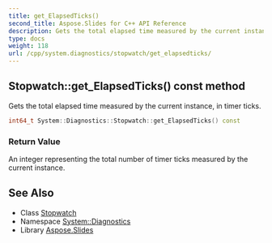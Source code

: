 ```yaml
---
title: get_ElapsedTicks()
second_title: Aspose.Slides for C++ API Reference
description: Gets the total elapsed time measured by the current instance, in timer ticks.
type: docs
weight: 118
url: /cpp/system.diagnostics/stopwatch/get_elapsedticks/
---
```

## Stopwatch::get_ElapsedTicks() const method


Gets the total elapsed time measured by the current instance, in timer ticks.

```cpp
int64_t System::Diagnostics::Stopwatch::get_ElapsedTicks() const
```


### Return Value

An integer representing the total number of timer ticks measured by the current instance.

## See Also

* Class [Stopwatch](./)
* Namespace [System::Diagnostics](../)
* Library [Aspose.Slides](../../)